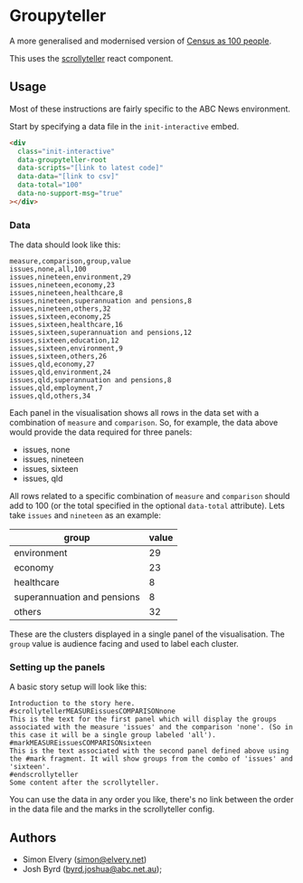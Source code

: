 # Groupyteller

A more generalised and modernised version of [Census as 100 people](https://github.com/abcnews/census-100-people/).

This uses the [scrollyteller](https://github.com/abcnews/scrollyteller) react component.

## Usage

Most of these instructions are fairly specific to the ABC News environment.

Start by specifying a data file in the `init-interactive` embed.

```html
<div
  class="init-interactive"
  data-groupyteller-root
  data-scripts="[link to latest code]"
  data-data="[link to csv]"
  data-total="100"
  data-no-support-msg="true"
></div>
```

### Data

The data should look like this:

```csv
measure,comparison,group,value
issues,none,all,100
issues,nineteen,environment,29
issues,nineteen,economy,23
issues,nineteen,healthcare,8
issues,nineteen,superannuation and pensions,8
issues,nineteen,others,32
issues,sixteen,economy,25
issues,sixteen,healthcare,16
issues,sixteen,superannuation and pensions,12
issues,sixteen,education,12
issues,sixteen,environment,9
issues,sixteen,others,26
issues,qld,economy,27
issues,qld,environment,24
issues,qld,superannuation and pensions,8
issues,qld,employment,7
issues,qld,others,34
```

Each panel in the visualisation shows all rows in the data set with a combination of `measure` and `comparison`. So, for example, the data above would provide the data required for three panels:

- issues, none
- issues, nineteen
- issues, sixteen
- issues, qld

All rows related to a specific combination of `measure` and `comparison` should add to 100 (or the total specified in the optional `data-total` attribute). Lets take `issues` and `nineteen` as an example:

| group                       | value |
| --------------------------- | ----- |
| environment                 | 29    |
| economy                     | 23    |
| healthcare                  | 8     |
| superannuation and pensions | 8     |
| others                      | 32    |

These are the clusters displayed in a single panel of the visualisation. The `group` value is audience facing and used to label each cluster.

### Setting up the panels

A basic story setup will look like this:

```text
Introduction to the story here.
#scrollytellerMEASUREissuesCOMPARISONnone
This is the text for the first panel which will display the groups associated with the measure 'issues' and the comparison 'none'. (So in this case it will be a single group labeled 'all').
#markMEASUREissuesCOMPARISONsixteen
This is the text associated with the second panel defined above using the #mark fragment. It will show groups from the combo of 'issues' and 'sixteen'.
#endscrollyteller
Some content after the scrollyteller.
```

You can use the data in any order you like, there's no link between the order in the data file and the marks in the scrollyteller config.

## Authors

- Simon Elvery ([simon@elvery.net](mailto:simon@elvery.net))
- Josh Byrd ([byrd.joshua@abc.net.au](mailto:joshua.byrd@abc.net.au));
